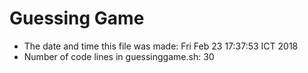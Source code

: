 # Guessing Game
- The date and time this file was made: 
Fri Feb 23 17:37:53 ICT 2018
- Number of code lines in guessinggame.sh: 
30
